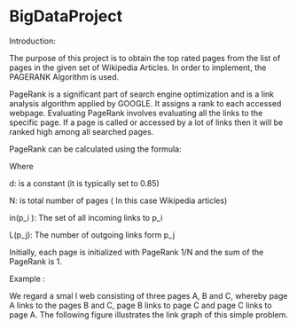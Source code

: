 # BigDataProject

Introduction:

The purpose of this project is to obtain the top rated pages from the list of pages in the given set of Wikipedia Articles. In order to implement, the PAGERANK Algorithm is used.

PageRank is a significant part of search engine optimization and is a link analysis algorithm applied by GOOGLE. It assigns a rank to each accessed webpage. 
 Evaluating PageRank involves evaluating all the links to the specific page. If a page is called or accessed by a lot of links then it will be ranked high among all searched pages.

PageRank can be calculated using the formula:

Where


	
  d: is a constant (it is typically set to 0.85) 
	
  N: is total number of pages ( In this case Wikipedia articles)
	
  in(p_i ): The set of all incoming links to p_i
	
  L(p_j): The number of outgoing links form p_j

Initially, each page is initialized with PageRank 1/N and the sum of the PageRank is 1. 

Example :

We regard a smal l web consisting of three pages A, B and C, whereby page A links to the pages B and C, page B links to page C and page C 
links to page A. The following figure illustrates the link graph of this simple problem. 






